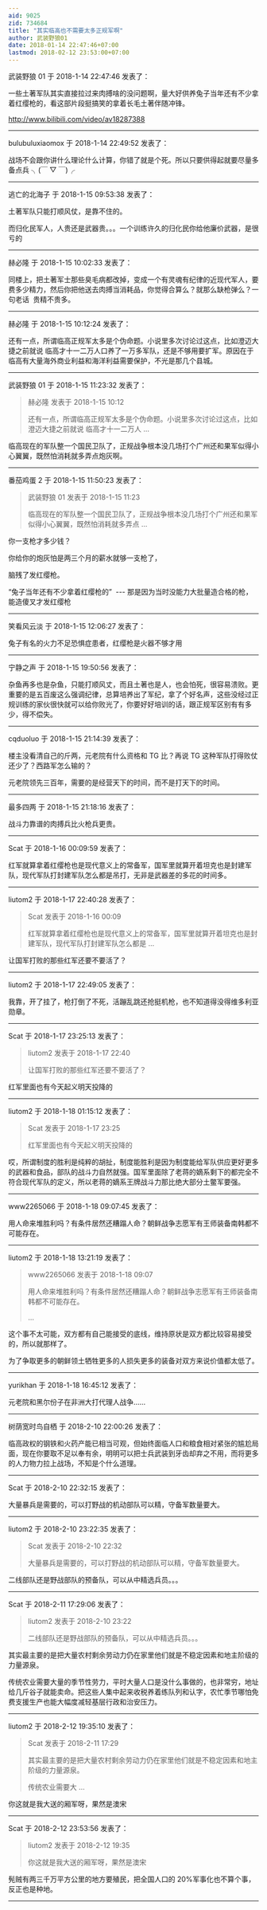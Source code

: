 ```yaml
---
aid: 9025
zid: 734684
title: "其实临高也不需要太多正规军啊"
author: 武装野狼01
date: 2018-01-14 22:47:46+07:00
lastmod: 2018-02-12 23:53:00+07:00
---
```


武装野狼 01 于 2018-1-14 22:47:46 发表了：

一些土著军队其实直接拉过来肉搏啥的没问题啊，量大好供养兔子当年还有不少拿着红缨枪的，看这部片段挺搞笑的拿着长毛土著伴随冲锋。

http://www.bilibili.com/video/av18287388

---

bulubuluxiaomox 于 2018-1-14 22:49:52 发表了：

战场不会跟你讲什么理论什么计算，你错了就是个死。所以只要供得起就要尽量多备点兵 ╮(￣ ▽ ￣)╭

---

逃亡的北海子 于 2018-1-15 09:53:38 发表了：

土著军队只能打顺风仗，是靠不住的。

而归化民军人，人贵还是武器贵。。。一个训练许久的归化民你给他廉价武器，是很亏的

---

赫必隆 于 2018-1-15 10:02:33 发表了：

同楼上，把土著军士那些臭毛病都改掉，变成一个有灵魂有纪律的近现代军人，要费多少精力，然后你把他送去肉搏当消耗品，你觉得合算么？就那么缺枪弹么？一句老话&nbsp;&nbsp;贵精不贵多。

---

赫必隆 于 2018-1-15 10:12:24 发表了：

还有一点，所谓临高正规军太多是个伪命题。小说里多次讨论过这点，比如澄迈大捷之前就说 临高才十一二万人口养了一万多军队，还是不够用要扩军。原因在于临高有大量海外商业利益和海洋利益需要保护，不光是那几个县城。

---

武装野狼 01 于 2018-1-15 11:23:32 发表了：

> 赫必隆 发表于 2018-1-15 10:12
>
> 还有一点，所谓临高正规军太多是个伪命题。小说里多次讨论过这点，比如澄迈大捷之前就说 临高才十一二万人 ...

临高现在的军队整一个国民卫队了，正规战争根本没几场打个广州还和果军似得小心翼翼，既然怕消耗就多弄点炮灰啊。

---

番茄鸡蛋 2 于 2018-1-15 11:50:23 发表了：

> 武装野狼 01 发表于 2018-1-15 11:23
>
> 临高现在的军队整一个国民卫队了，正规战争根本没几场打个广州还和果军似得小心翼翼，既然怕消耗就多弄点 ...

你一支枪才多少钱？

你给你的炮灰怕是两三个月的薪水就够一支枪了，

脑残了发红缨枪。

“兔子当年还有不少拿着红缨枪的”&nbsp;&nbsp;--- 那是因为当时没能力大批量造合格的枪，能造傻叉才发红缨枪

---

笑看风云淡 于 2018-1-15 12:06:27 发表了：

兔子有名的火力不足恐惧症患者，红缨枪是火器不够才用

---

宁静之声 于 2018-1-15 19:50:56 发表了：

杂鱼再多也是杂鱼，只能打顺风丈，而且土著也是人，也会怕死，很容易溃败。更重要的是五百废这么强调纪律，总算培养出了军纪，拿了个好名声，这些没经过正规训练的家伙很快就可以给你败光了，你要好好培训的话，跟正规军区别有有多少，得不偿失。

---

cqduoluo 于 2018-1-15 21:14:39 发表了：

楼主没看清自己的斤两，元老院有什么资格和 TG 比？再说 TG 这种军队打得败仗还少了？西路军怎么输的？

元老院领先三百年，需要的是经营天下的时间，而不是打天下的时间。

---

最多四两 于 2018-1-15 21:18:16 发表了：

战斗力靠谱的肉搏兵比火枪兵更贵。

---

Scat 于 2018-1-16 00:09:59 发表了：

红军就算拿着红缨枪也是现代意义上的常备军，国军里就算开着坦克也是封建军队，现代军队打封建军队怎么都是吊打，无非是武器差的多花的时间多。

---

liutom2 于 2018-1-17 22:40:28 发表了：

> Scat 发表于 2018-1-16 00:09
>
> 红军就算拿着红缨枪也是现代意义上的常备军，国军里就算开着坦克也是封建军队，现代军队打封建军队怎么都是 ...

让国军打败的那些红军还要不要活了？

---

liutom2 于 2018-1-17 22:49:05 发表了：

我靠，开了挂了，枪打倒了不死，活蹦乱跳还抢挺机枪，也不知道得没得维多利亚勋章。

---

Scat 于 2018-1-17 23:25:13 发表了：

> liutom2 发表于 2018-1-17 22:40
>
> 让国军打败的那些红军还要不要活了？

红军里面也有今天起义明天投降的

---

liutom2 于 2018-1-18 01:15:12 发表了：

> Scat 发表于 2018-1-17 23:25
>
> 红军里面也有今天起义明天投降的

哎，所谓制度的胜利是纯粹的胡扯，制度能胜利是因为制度能给军队供应更好更多的武器和食品，部队的战斗力自然就强。国军里面除了老蒋的嫡系剩下的都完全不符合现代军队的定义，所以老蒋的嫡系王牌战斗力那比绝大部分土鳖军要强。

---

www2265066 于 2018-1-18 09:07:45 发表了：

用人命来堆胜利吗？有条件居然还糟蹋人命？朝鲜战争志愿军有王师装备南韩都不可能存在。

---

liutom2 于 2018-1-18 13:21:19 发表了：

> www2265066 发表于 2018-1-18 09:07
>
> 用人命来堆胜利吗？有条件居然还糟蹋人命？朝鲜战争志愿军有王师装备南韩都不可能存在。
>
> ...

这个事不太可能，双方都有自己能接受的底线，维持原状是双方都比较容易接受的，所以就那样了。

为了争取更多的朝鲜领土牺牲更多的人损失更多的装备对双方来说价值都太低了。

---

yurikhan 于 2018-1-18 16:45:12 发表了：

元老院和黑尔份子在非洲大打代理人战争……

---

树荫宽时鸟自栖 于 2018-2-10 22:00:26 发表了：

临高政权的钢铁和火药产能已相当可观，但始终面临人口和粮食相对紧张的尴尬局面，现在你要取不足以奉有余，明明可以把士兵武装到牙齿却弃之不用，而将更多的人力物力拉上战场，不知是个什么道理。

---

Scat 于 2018-2-10 22:32:15 发表了：

大量暴兵是需要的，可以打野战的机动部队可以精，守备军数量要大。

---

liutom2 于 2018-2-10 23:22:35 发表了：

> Scat 发表于 2018-2-10 22:32
>
> 大量暴兵是需要的，可以打野战的机动部队可以精，守备军数量要大。

二线部队还是野战部队的预备队，可以从中精选兵员。。。

---

Scat 于 2018-2-11 17:29:06 发表了：

> liutom2 发表于 2018-2-10 23:22
>
> 二线部队还是野战部队的预备队，可以从中精选兵员。。。

其实最主要的是把大量农村剩余劳动力仍在家里他们就是不稳定因素和地主阶级的力量源泉。

传统农业需要大量的季节性劳力，平时大量人口是没什么事做的，也非常穷，地址给几斤谷子就能卖命。把这些人集中起来收税养着练队列和认字，农忙季节哪怕免费支援生产也能大幅度减轻基层行政和治安压力。

---

liutom2 于 2018-2-12 19:35:10 发表了：

> Scat 发表于 2018-2-11 17:29
>
> 其实最主要的是把大量农村剩余劳动力仍在家里他们就是不稳定因素和地主阶级的力量源泉。
>
> 传统农业需要大 ...

你这就是我大送的厢军呀，果然是澳宋

---

Scat 于 2018-2-12 23:53:56 发表了：

> liutom2 发表于 2018-2-12 19:35
>
> 你这就是我大送的厢军呀，果然是澳宋

髡贼有两三千万平方公里的地方要殖民，把全国人口的 20%军事化也不算个事，反正也是种地。

---
